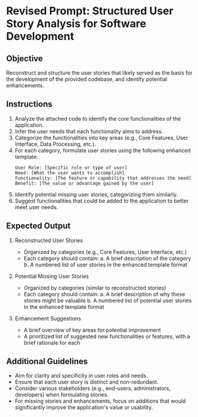 # Revised Prompt: Structured User Story Analysis for Software Development

## Objective
Reconstruct and structure the user stories that likely served as the basis for the development of the provided codebase, and identify potential enhancements.

## Instructions

1. Analyze the attached code to identify the core functionalities of the application.
2. Infer the user needs that each functionality aims to address.
3. Categorize the functionalities into key areas (e.g., Core Features, User Interface, Data Processing, etc.).
4. For each category, formulate user stories using the following enhanced template:
   ```
   User Role: [Specific role or type of user]
   Need: [What the user wants to accomplish]
   Functionality: [The feature or capability that addresses the need]
   Benefit: [The value or advantage gained by the user]
   ```
5. Identify potential missing user stories, categorizing them similarly.
6. Suggest functionalities that could be added to the application to better meet user needs.

## Expected Output

1. Reconstructed User Stories
   - Organized by categories (e.g., Core Features, User Interface, etc.)
   - Each category should contain:
     a. A brief description of the category
     b. A numbered list of user stories in the enhanced template format

2. Potential Missing User Stories
   - Organized by categories (similar to reconstructed stories)
   - Each category should contain:
     a. A brief description of why these stories might be valuable
     b. A numbered list of potential user stories in the enhanced template format

3. Enhancement Suggestions
   - A brief overview of key areas for potential improvement
   - A prioritized list of suggested new functionalities or features, with a brief rationale for each

## Additional Guidelines

- Aim for clarity and specificity in user roles and needs.
- Ensure that each user story is distinct and non-redundant.
- Consider various stakeholders (e.g., end-users, administrators, developers) when formulating stories.
- For missing stories and enhancements, focus on additions that would significantly improve the application's value or usability.
